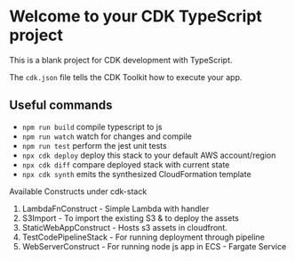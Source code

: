 # Welcome to your CDK TypeScript project

This is a blank project for CDK development with TypeScript.

The `cdk.json` file tells the CDK Toolkit how to execute your app.

## Useful commands

* `npm run build`   compile typescript to js
* `npm run watch`   watch for changes and compile
* `npm run test`    perform the jest unit tests
* `npx cdk deploy`  deploy this stack to your default AWS account/region
* `npx cdk diff`    compare deployed stack with current state
* `npx cdk synth`   emits the synthesized CloudFormation template


Available Constructs under cdk-stack

1. LambdaFnConstruct - Simple Lambda with handler
2. S3Import - To import the existing S3 & to deploy the assets
3. StaticWebAppConstruct - Hosts s3 assets in cloudfront.
4. TestCodePipelineStack - For running deployment through pipeline
5. WebServerConstruct - For running node js app in ECS - Fargate Service

